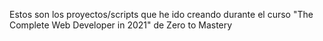 Estos son los proyectos/scripts que he ido creando durante el curso "The Complete Web Developer in 2021" de Zero to Mastery
